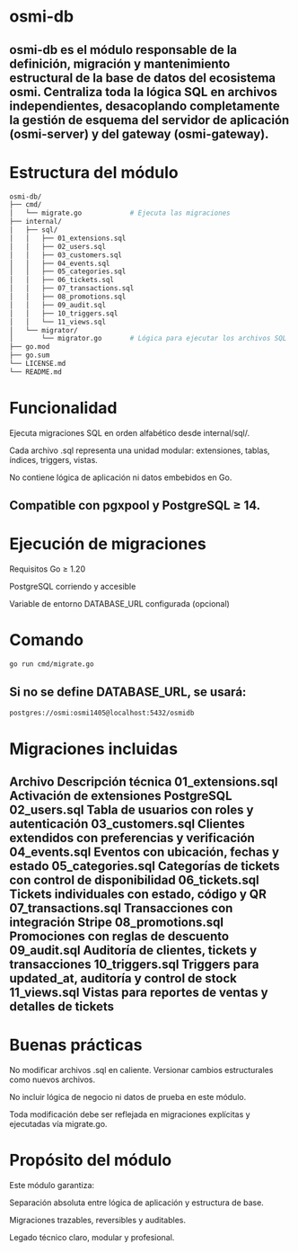# osmi-db
osmi-db es el módulo responsable de la definición, migración y mantenimiento estructural de la base de datos del ecosistema osmi. Centraliza toda la lógica SQL en archivos independientes, desacoplando completamente la gestión de esquema del servidor de aplicación (osmi-server) y del gateway (osmi-gateway).
---

# Estructura del módulo

```bash
osmi-db/
├── cmd/
│   └── migrate.go            # Ejecuta las migraciones
├── internal/
│   ├── sql/
│   │   ├── 01_extensions.sql
│   │   ├── 02_users.sql
│   │   ├── 03_customers.sql
│   │   ├── 04_events.sql
│   │   ├── 05_categories.sql
│   │   ├── 06_tickets.sql
│   │   ├── 07_transactions.sql
│   │   ├── 08_promotions.sql
│   │   ├── 09_audit.sql
│   │   ├── 10_triggers.sql
│   │   └── 11_views.sql
│   └── migrator/
│       └── migrator.go       # Lógica para ejecutar los archivos SQL
├── go.mod
├── go.sum
└── LICENSE.md
└── README.md
```

# Funcionalidad
Ejecuta migraciones SQL en orden alfabético desde internal/sql/.

Cada archivo .sql representa una unidad modular: extensiones, tablas, índices, triggers, vistas.

No contiene lógica de aplicación ni datos embebidos en Go.

Compatible con pgxpool y PostgreSQL ≥ 14.
---

# Ejecución de migraciones
Requisitos
Go ≥ 1.20

PostgreSQL corriendo y accesible

Variable de entorno DATABASE_URL configurada (opcional)

# Comando
```bash
go run cmd/migrate.go
```
Si no se define DATABASE_URL, se usará:
---
```bash
postgres://osmi:osmi1405@localhost:5432/osmidb
```

# Migraciones incluidas

Archivo	Descripción técnica
01_extensions.sql	Activación de extensiones PostgreSQL
02_users.sql	Tabla de usuarios con roles y autenticación
03_customers.sql	Clientes extendidos con preferencias y verificación
04_events.sql	Eventos con ubicación, fechas y estado
05_categories.sql	Categorías de tickets con control de disponibilidad
06_tickets.sql	Tickets individuales con estado, código y QR
07_transactions.sql	Transacciones con integración Stripe
08_promotions.sql	Promociones con reglas de descuento
09_audit.sql	Auditoría de clientes, tickets y transacciones
10_triggers.sql	Triggers para updated_at, auditoría y control de stock
11_views.sql	Vistas para reportes de ventas y detalles de tickets
---

# Buenas prácticas
No modificar archivos .sql en caliente. Versionar cambios estructurales como nuevos archivos.

No incluir lógica de negocio ni datos de prueba en este módulo.

Toda modificación debe ser reflejada en migraciones explícitas y ejecutadas vía migrate.go.

# Propósito del módulo
Este módulo garantiza:

Separación absoluta entre lógica de aplicación y estructura de base.

Migraciones trazables, reversibles y auditables.

Legado técnico claro, modular y profesional.